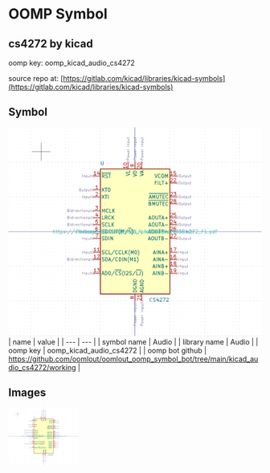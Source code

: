 # OOMP Symbol  
## cs4272  by kicad  
  
oomp key: oomp_kicad_audio_cs4272  
  
source repo at: [https://gitlab.com/kicad/libraries/kicad-symbols](https://gitlab.com/kicad/libraries/kicad-symbols)  
## Symbol  
  
[![working.png](working_600.png)](working.png)  
| name | value | 
| --- | --- | 
| symbol name | Audio | 
| library name | Audio | 
| oomp key | oomp_kicad_audio_cs4272 | 
| oomp bot github | https://github.com/oomlout/oomlout_oomp_symbol_bot/tree/main/kicad_audio_cs4272/working | 
## Images  
  
[![working.png](working_140.png)](working.png)  
